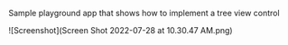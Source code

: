 Sample playground app that shows how to implement a tree view control

![Screenshot](Screen Shot 2022-07-28 at 10.30.47 AM.png)

